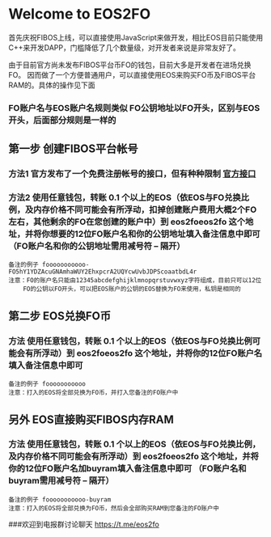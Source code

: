 # Welcome to EOS2FO

首先庆祝FIBOS上线，可以直接使用JavaScript来做开发，相比EOS目前只能使用C++来开发DAPP，门槛降低了几个数量级，对开发者来说是非常友好了。

由于目前官方尚未发布FIBOS平台币FO的钱包，目前大多是开发者在进场兑换FO。 因而做了一个方便普通用户，可以直接使用EOS来购买FO币及FIBOS平台RAM的。具体的操作见下面
### FO账户名与EOS账户名规则类似 FO公钥地址以FO开头，区别与EOS开头，后面部分规则是一样的

## 第一步  创建FIBOS平台帐号
### 方法1 官方发布了一个免费注册帐号的接口，但有种种限制  [官方接口](https://fibos.io/docs/guide/advanced/createaccount.md.html) 
### 方法2 使用任意钱包，转账 0.1 个以上的EOS（依EOS与FO兑换比例，及内存价格不同可能会有所浮动，扣掉创建账户费用大概2个FO左右，其他剩余的FO在您创建的账户中）到 eos2foeos2fo 这个地址，并将你想要的12位FO账户名和你的公钥地址填入备注信息中即可（FO账户名和你的公钥地址需用减号符 – 隔开）
    备注的例子 fooooooooooo-FO5hY1YDZAcuGNAmhaWUY2EhxpcrA2UQYcwUvbJDPScoaatbdL4r
    注意：FO的账户名只能由12345abcdefghijklmnopqrstuvwxyz字符组成，目前只可以12位
        FO的公钥以FO开头，可以把EOS账户的公钥的EOS替换为FO来使用，私钥是相同的

## 第二步  EOS兑换FO币
### 方法 使用任意钱包，转账 0.1 个以上的EOS（依EOS与FO兑换比例可能会有所浮动）到 eos2foeos2fo 这个地址，并将你的12位FO账户名填入备注信息中即可
    备注的例子 fooooooooooo
    注意：打入的EOS将全部兑换为FO币，并打入您备注的FO账户中

## 另外 EOS直接购买FIBOS内存RAM
### 方法 使用任意钱包，转账 0.1 个以上的EOS（依EOS与FO兑换比例，及内存价格不同可能会有所浮动）到 eos2foeos2fo 这个地址，并将你的12位FO账户名加buyram填入备注信息中即可 （FO账户名和buyram需用减号符 – 隔开）
    备注的例子 fooooooooooo-buyram
    注意：打入的EOS将全部兑换为FO币，然后会全部购买RAM到您备注的FO账户中
    
    
###欢迎到电报群讨论聊天
https://t.me/eos2fo
